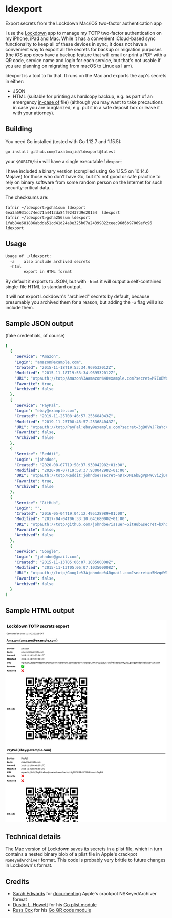 # ldexport
Export secrets from the Lockdown Mac/iOS two-factor authentication app

I use the [Lockdown](http://cocoaapp.com/lockdown/) app to manage my TOTP two-factor authentication on my iPhone, iPad and Mac. While it has a convenient iCloud-based sync functionality to keep all of these devices in sync, it does not have a convenient way to export all the secrets for backup or migration purposes (the iOS app does have a backup feature that will email or print a PDF with a QR code, service name and login for each service, but that's not usable if you are planning on migrating from macOS to Linux as I am).

ldexport is a tool to fix that. It runs on the Mac and exports the app's secrets in either:

* JSON
* HTML (suitable for printing as hardcopy backup, e.g. as part of an emergency [in-case of](https://web.archive.org/web/20150411123043/http://unclutterer.com/2011/08/16/creating-an-in-case-of-file/) file) (although you may want to take precautions in case you are burglarized, e.g. put it in a safe deposit box or leave it with your attorney).

## Building

You need Go installed (tested with Go 1.12.7 and 1.15.5):

```go install github.com/fazalmajid/ldexport@latest```

your `$GOPATH/bin` will have a single executable `ldexport`

I have included a binary version (compiled using Go 1.15.5 on 10.14.6 Mojave) for those who don't have Go, but it's not good or safe practice to rely on binary software from some random person on the Internet for such security-critical data...

The checksums are:

```
fafnir ~/ldexport>gsha1sum ldexport
6ea3a5931cc74ed71a4413da84f92437d9e20154  ldexport
fafnir ~/ldexport>gsha256sum ldexport
1fab84e681886abdda51cd41d24a8e325b07a24399822ceec96d6b97069efc96  ldexport
```

## Usage

```
Usage of ./ldexport:
  -a	also include archived secrets
  -html
    	export in HTML format
```
By default it exports to JSON, but with `-html` it will output a self-contained single-file HTML to standard output.

It will not export Lockdown's "archived" secrets by default, because presumably you archived them for a reason, but adding the `-a` flag will also include them.

## Sample JSON output

(fake credentials, of course)

```yaml
[
  {
    "Service": "Amazon",
    "Login": "amazon@example.com",
    "Created": "2015-11-18T19:53:34.969532012Z",
    "Modified": "2015-11-18T19:53:34.969532012Z",
    "URL": "otpauth://totp/Amazon%3Aamazon%40example.com?secret=M7IoBWqA2WuzYG27ju82XTWsflPEha3xBafMQ3i9CgwKgp6RdBGh&issuer=Amazon",
    "Favorite": true,
    "Archived": false
  },
  {
    "Service": "PayPal",
    "Login": "ebay@example.com",
    "Created": "2019-11-25T08:46:57.253684043Z",
    "Modified": "2019-11-25T08:46:57.253684043Z",
    "URL": "otpauth://totp/PayPal:ebay@example.com?secret=3gB0VWJFkaYcVIiD&issuer=PayPal",
    "Favorite": false,
    "Archived": false
  },
  {
    "Service": "Reddit",
    "Login": "johndoe",
    "Created": "2020-08-07T19:58:37.930042982+01:00",
    "Modified": "2020-08-07T19:58:37.930042982+01:00",
    "URL": "otpauth://totp/Reddit:johndoe?secret=nDTxDMI6bEgVpHWCViZjDFhXKH1bysRa&issuer=Reddit",
    "Favorite": true,
    "Archived": false
  },
  {
    "Service": "GitHub",
    "Login": "",
    "Created": "2016-05-04T19:04:12.495128989+01:00",
    "Modified": "2017-04-04T06:33:10.641680002+01:00",
    "URL": "otpauth://totp/github.com/johndoe?issuer=GitHub&secret=bXh5qmeTMzcatKKz",
    "Favorite": false,
    "Archived": false
  },
  {
    "Service": "Google",
    "Login": "johndoe@gmail.com",
    "Created": "2015-11-13T05:06:07.103500008Z",
    "Modified": "2015-11-13T05:06:07.103500008Z",
    "URL": "otpauth://totp/Google%3Ajohndoe%40gmail.com?secret=o5MvqdWDt7ZEHHSTuH6rCAUr4M6ozGQD&issuer=Google",
    "Favorite": false,
    "Archived": false
  }
]
```
## Sample HTML output

![Sample HTML output](sample.png)

## Technical details

The Mac version of Lockdown saves its secrets in a plist file, which in turn contains a nested binary blob of a plist file in Apple's crackpot `NSKeyedArchiver` format. This code is probably very brittle to future changes in Lockdown's format.

## Credits

* [Sarah Edwards](https://www.linkedin.com/in/sledwards/) for [documenting](https://www.mac4n6.com/blog/2016/1/1/manual-analysis-of-nskeyedarchiver-formatted-plist-files-a-review-of-the-new-os-x-1011-recent-items) Apple's crackpot NSKeyedArchiver format
* [Dustin L. Howett](https://github.com/DHowett) for his [Go plist module](https://github.com/DHowett/go-plist/)
* [Russ Cox](https://swtch.com/~rsc/) for his [Go QR code module](https://godoc.org/rsc.io/qr)
